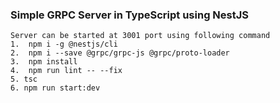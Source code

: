 ### Simple GRPC Server in TypeScript using NestJS


```angular2html
Server can be started at 3001 port using following command
1.  npm i -g @nestjs/cli
2.  npm i --save @grpc/grpc-js @grpc/proto-loader
3.  npm install
4.  npm run lint -- --fix
5. tsc
6. npm run start:dev
```